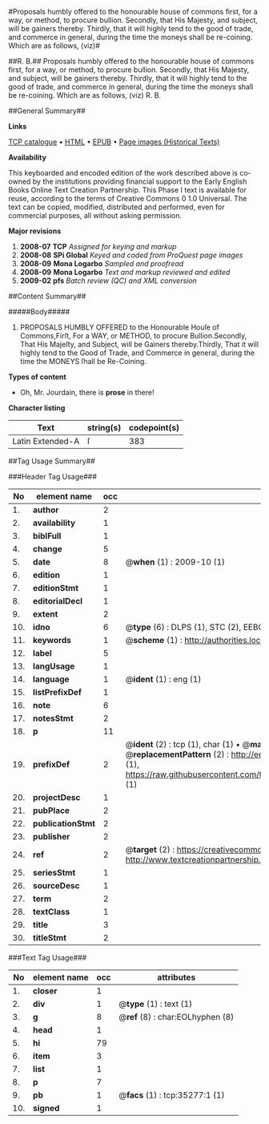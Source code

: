 #Proposals humbly offered to the honourable house of commons first, for a way, or method, to procure bullion. Secondly, that His Majesty, and subject, will be gainers thereby. Thirdly, that it will highly tend to the good of trade, and commerce in general, during the time the moneys shall be re-coining.  Which are as follows, (viz)#

##R. B.##
Proposals humbly offered to the honourable house of commons first, for a way, or method, to procure bullion. Secondly, that His Majesty, and subject, will be gainers thereby. Thirdly, that it will highly tend to the good of trade, and commerce in general, during the time the moneys shall be re-coining.  Which are as follows, (viz)
R. B.

##General Summary##

**Links**

[TCP catalogue](http://www.ota.ox.ac.uk/tcp/)  • 
[HTML](http://tei.it.ox.ac.uk/tcp/Texts-HTML/free/A27/A27258.html)  • 
[EPUB](http://tei.it.ox.ac.uk/tcp/Texts-EPUB/free/A27/A27258.epub) • 
[Page images (Historical Texts)](https://data.historicaltexts.jisc.ac.uk/view?pubId=eebo-99830823e&pageId=eebo-99830823e-35277-1)

**Availability**

This keyboarded and encoded edition of the
	       work described above is co-owned by the institutions
	       providing financial support to the Early English Books
	       Online Text Creation Partnership. This Phase I text is
	       available for reuse, according to the terms of Creative
	       Commons 0 1.0 Universal. The text can be copied,
	       modified, distributed and performed, even for
	       commercial purposes, all without asking permission.

**Major revisions**

1. __2008-07__ __TCP__ *Assigned for keying and markup*
1. __2008-08__ __SPi Global__ *Keyed and coded from ProQuest page images*
1. __2008-09__ __Mona Logarbo__ *Sampled and proofread*
1. __2008-09__ __Mona Logarbo__ *Text and markup reviewed and edited*
1. __2009-02__ __pfs__ *Batch review (QC) and XML conversion*

##Content Summary##

#####Body#####

1. PROPOSALS HUMBLY OFFERED to the Honourable Houſe of Commons,Firſt, For a WAY, or METHOD, to procure Bullion.Secondly, That His Majeſty, and Subject, will be Gainers thereby.Thirdly, That it will highly tend to the Good of Trade, and Commerce in general, during the time the MONEYS ſhall be Re-Coining.

**Types of content**

  * Oh, Mr. Jourdain, there is **prose** in there!

**Character listing**


|Text|string(s)|codepoint(s)|
|---|---|---|
|Latin Extended-A|ſ|383|

##Tag Usage Summary##

###Header Tag Usage###

|No|element name|occ|attributes|
|---|---|---|---|
|1.|__author__|2||
|2.|__availability__|1||
|3.|__biblFull__|1||
|4.|__change__|5||
|5.|__date__|8| @__when__ (1) : 2009-10 (1)|
|6.|__edition__|1||
|7.|__editionStmt__|1||
|8.|__editorialDecl__|1||
|9.|__extent__|2||
|10.|__idno__|6| @__type__ (6) : DLPS (1), STC (2), EEBO-CITATION (1), PROQUEST (1), VID (1)|
|11.|__keywords__|1| @__scheme__ (1) : http://authorities.loc.gov/ (1)|
|12.|__label__|5||
|13.|__langUsage__|1||
|14.|__language__|1| @__ident__ (1) : eng (1)|
|15.|__listPrefixDef__|1||
|16.|__note__|6||
|17.|__notesStmt__|2||
|18.|__p__|11||
|19.|__prefixDef__|2| @__ident__ (2) : tcp (1), char (1)  •  @__matchPattern__ (2) : ([0-9\-]+):([0-9IVX]+) (1), (.+) (1)  •  @__replacementPattern__ (2) : http://eebo.chadwyck.com/downloadtiff?vid=$1&page=$2 (1), https://raw.githubusercontent.com/textcreationpartnership/Texts/master/tcpchars.xml#$1 (1)|
|20.|__projectDesc__|1||
|21.|__pubPlace__|2||
|22.|__publicationStmt__|2||
|23.|__publisher__|2||
|24.|__ref__|2| @__target__ (2) : https://creativecommons.org/publicdomain/zero/1.0/ (1), http://www.textcreationpartnership.org/docs/. (1)|
|25.|__seriesStmt__|1||
|26.|__sourceDesc__|1||
|27.|__term__|2||
|28.|__textClass__|1||
|29.|__title__|3||
|30.|__titleStmt__|2||


###Text Tag Usage###

|No|element name|occ|attributes|
|---|---|---|---|
|1.|__closer__|1||
|2.|__div__|1| @__type__ (1) : text (1)|
|3.|__g__|8| @__ref__ (8) : char:EOLhyphen (8)|
|4.|__head__|1||
|5.|__hi__|79||
|6.|__item__|3||
|7.|__list__|1||
|8.|__p__|7||
|9.|__pb__|1| @__facs__ (1) : tcp:35277:1 (1)|
|10.|__signed__|1||
